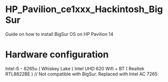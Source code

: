 # HP_Pavilion_ce1xxx_Hackintosh_BigSur
Guide on how to install BigSur OS on HP Pavilion 14 

# Hardware configuration
Intel i5 - 8265u ( Whiskey Lake )
Intel UHD 620
Wifi + BT ( Realtek RTL8822BE ) // Not compatible with BigSur. Replaced with Intel AC 7265 
